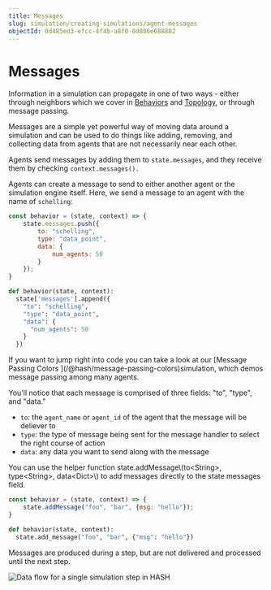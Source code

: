 ```yaml
---
title: Messages
slug: simulation/creating-simulations/agent-messages
objectId: 0d485ed3-efcc-4f4b-a8f0-0d886e688802
---
```


# Messages

Information in a simulation can propagate in one of two ways - either through neighbors which we cover in [Behaviors](/docs/simulation/creating-simulations/behaviors/) and [Topology](/docs/simulation/creating-simulations/configuration/topology/), or through message passing.

Messages are a simple yet powerful way of moving data around a simulation and can be used to do things like adding, removing, and collecting data from agents that are not necessarily near each other.

Agents send messages by adding them to `state.messages`, and they receive them by checking `context.messages().`

Agents can create a message to send to either another agent or the simulation engine itself. Here, we send a message to an agent with the name of `schelling`:

<Tabs>
<Tab title="JavaScript" >

```javascript
const behavior = (state, context) => {
    state.messages.push({
        to: "schelling",
        type: "data_point",
        data: {
            num_agents: 50
        }
    });
}
```

</Tab >

<Tab title="Python" >

```python
def behavior(state, context):  
  state['messages'].append({
    "to": "schelling",
    "type": "data_point",
    "data": {
      "num_agents": 50
    }
  })
```

</Tab>
</Tabs>

<Hint style="info">
If you want to jump right into code you can take a look at our [Message Passing Colors ](/@hash/message-passing-colors)simulation, which demos message passing among many agents.
</Hint>

You'll notice that each message is comprised of three fields: "to", "type", and "data."

* `to`:  the `agent_name` or `agent_id` of the agent that the message will be deliever to
* `type`: the type of message being sent for the message handler to select the right course of action
* `data`: any data you want to send along with the message

<Hint style="info">
You can use the helper function state.addMessage\(to&lt;String&gt;, type&lt;String&gt;, data&lt;Dict&gt;\) to add messages directly to the state messages field.
</Hint>

<Tabs>
<Tab title="JavaScript" >

```javascript
const behavior = (state, context) => {
    state.addMessage("foo", "bar", {msg: "hello"});
}
```

</Tab >

<Tab title="Python" >

```python
def behavior(state, context):
  state.add_message("foo", "bar", {"msg": "hello"})
```

</Tab>
</Tabs>

Messages are produced during a step, but are not delivered and processed until the next step.

![Data flow for a single simulation step in HASH](https://cdn-us1.hash.ai/site/docs/image%20%2824%29.png)
